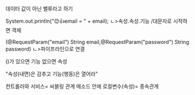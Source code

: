 데이터 값이 아닌 밸류라고 하기

System.out.println("😊👍email = " + email);
ㄴ>속성.속성.기능 /대문자로 시작하면 객체

(@RequestParam("email") String email,@RequestParam("password") String password)
ㄴ>파이프라인으로 연결

()가 있으면 기능 없으면 속성

"속성(내면)은 감추고 기능(행동)은 열어라"

컨트롤러와 서비스= 씨블링 관계
메소드 안에 로컬변수(속성)= 종속관계
